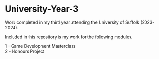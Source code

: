 # University-Year-3
Work completed in my third year attending the University of Suffolk (2023-2024).  

Included in this repository is my work for the following modules.

1 - Game Development Masterclass  
2 - Honours Project
